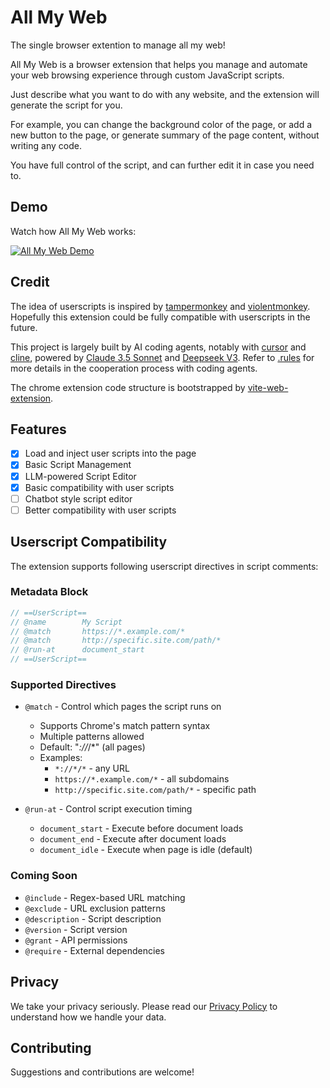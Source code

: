 # All My Web

The single browser extention to manage all my web!

All My Web is a browser extension that helps you manage and automate your web browsing experience through custom JavaScript scripts.

Just describe what you want to do with any website, and the extension will generate the script for you.

For example, you can change the background color of the page, or add a new button to the page, or generate summary of the page content, without writing any code.

You have full control of the script, and can further edit it in case you need to.

## Demo

Watch how All My Web works:

[![All My Web Demo](https://img.youtube.com/vi/auxHmExLvpA/0.jpg)](https://www.youtube.com/watch?v=auxHmExLvpA)


## Credit

The idea of userscripts is inspired by [tampermonkey](https://www.tampermonkey.net/) and [violentmonkey](https://violentmonkey.github.io/). Hopefully this extension could be fully compatible with userscripts in the future.

This project is largely built by AI coding agents, notably with [cursor](https://cursor.dev/) and [cline](https://github.com/cline/cline), powered by [Claude 3.5 Sonnet](https://www.anthropic.com/claude/sonnet) and [Deepseek V3](https://www.deepseek.com). Refer to [.rules](.rules) for more details in the cooperation process with coding agents.

The chrome extension code structure is bootstrapped by [vite-web-extension](https://github.com/JohnBra/vite-web-extension).

## Features

- [x] Load and inject user scripts into the page
- [x] Basic Script Management
- [x] LLM-powered Script Editor
- [x] Basic compatibility with user scripts
- [ ] Chatbot style script editor
- [ ] Better compatibility with user scripts

## Userscript Compatibility

The extension supports following userscript directives in script comments:

### Metadata Block
```javascript
// ==UserScript==
// @name        My Script
// @match       https://*.example.com/*
// @match       http://specific.site.com/path/*
// @run-at      document_start
// ==UserScript==
```

### Supported Directives
- `@match` - Control which pages the script runs on
  - Supports Chrome's match pattern syntax
  - Multiple patterns allowed
  - Default: "*://*/*" (all pages)
  - Examples:
    - `*://*/*` - any URL
    - `https://*.example.com/*` - all subdomains
    - `http://specific.site.com/path/*` - specific path

- `@run-at` - Control script execution timing
  - `document_start` - Execute before document loads
  - `document_end` - Execute after document loads
  - `document_idle` - Execute when page is idle (default)

### Coming Soon
- `@include` - Regex-based URL matching
- `@exclude` - URL exclusion patterns
- `@description` - Script description
- `@version` - Script version
- `@grant` - API permissions
- `@require` - External dependencies

## Privacy

We take your privacy seriously. Please read our [Privacy Policy](PRIVACY.md) to understand how we handle your data.


## Contributing

Suggestions and contributions are welcome!
